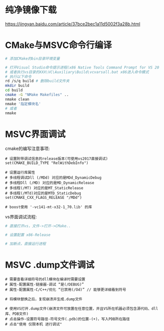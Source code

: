 # 纯净镜像下载
https://jingyan.baidu.com/article/37bce2bec1a11d5002f3a28b.html

# CMake与MSVC命令行编译
```sh
# 添加CMake的bin目录环境变量

# 打开Visual Studio命令提示进程(x86 Native Tools Command Prompt for VS 2017)
# 或者执行vs目录的XXX\VC\Auxiliary\Build\vcvarsall.bat x86进入命令模式
# 执行以下命令
rd /s/q build # 删除build文件夹
mkdir build
cd build
cmake -G "NMake Makefiles" ..
nmake clean
nmake '指定模块名'
# 或者
nmake
```

# MSVC界面调试  
cmake的编写注意事项:  
```
# 设置附带调试信息的release版本(可使用vs2017直接调试)
set(CMAKE_BUILD_TYPE "RelWithDebInfo")

# 设置运行库属性
# 多线程调试Dll (/MDd) 对应的是MDd_DynamicDebug
# 多线程Dll (/MD) 对应的是MD_DynamicRelease
# 多线程(/MT) 对应的是MT_StaticRelease
# 多线程(/MTd)对应的是MTD_StaticDebug
set(CMAKE_CXX_FLAGS_RELEASE "/MDd")

# boost使用 '-vc141-mt-x32-1_70.lib' 的库
```

vs界面调试流程:  
```sh
# 直接打开vs，文件->打开->CMake..

# 设置配置 x86-Release

# 加断点，直接运行进程
```

# MSVC .dump文件调试
```
# 需要查看详细符号的dll模块在编译时需要设置
# 属性-配置属性-链接器-调试 “是(/DEBUG)”
# 属性-配置属性-C/C++/优化 “已禁用(/Od)” // 能够更详细看到符号

# 将模块替换之后，复现崩溃并生成.dump文件

# 使用VS打开.dump文件(崩溃文件可放置在任意位置，并且VS所在机器必须包含源代码、dll库、PDB文件)
# 点击操作-设置符号路径-符号文件(.pdb)的位置-(+)，写入PDB所在路径
# 点击"使用 仅限本机 进行调试"
```